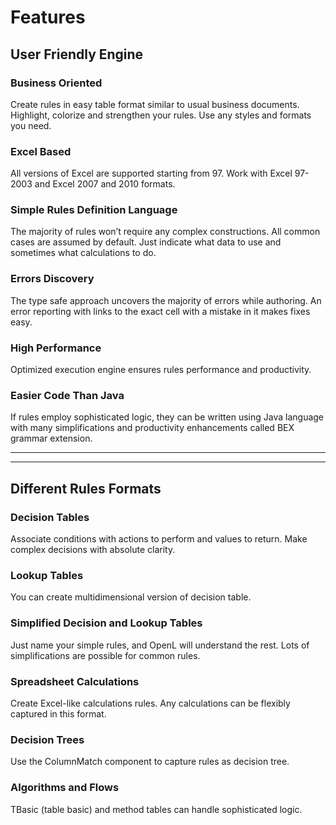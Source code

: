 # Features

## User Friendly Engine

### Business Oriented

Create rules in easy table format similar to usual business documents. Highlight, colorize and strengthen your rules. Use any styles and formats you need.

### Excel Based

All versions of Excel are supported starting from 97. Work with Excel 97-2003 and Excel 2007 and 2010 formats.

### Simple Rules Definition Language

The majority of rules won’t require any complex constructions. All common cases are assumed by default. Just indicate what data to use and sometimes what calculations to do.

### Errors Discovery

The type safe approach uncovers the majority of errors while authoring. An error reporting with links to the exact cell with a mistake in it makes fixes easy.

### High Performance

Optimized execution engine ensures rules performance and productivity.

### Easier Code Than Java

If rules employ sophisticated logic, they can be written using Java language with many simplifications and productivity enhancements called BEX grammar extension.

------
------

## Different Rules Formats

### Decision Tables

Associate conditions with actions to perform and values to return. Make complex decisions with absolute clarity.

### Lookup Tables

You can create multidimensional version of decision table.

### Simplified Decision and Lookup Tables

Just name your simple rules, and OpenL will understand the rest. Lots of simplifications are possible for common rules.

### Spreadsheet Calculations

Create Excel-like calculations rules. Any calculations can be flexibly captured in this format.

### Decision Trees

Use the ColumnMatch component to capture rules as decision tree.

### Algorithms and Flows

TBasic (table basic) and method tables can handle sophisticated logic.
